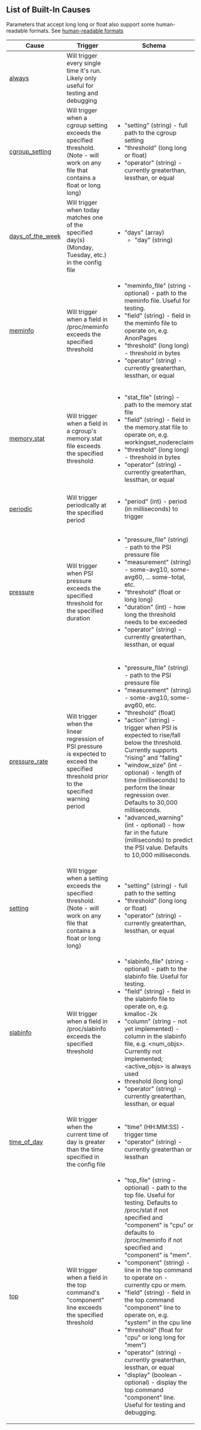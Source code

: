## List of Built-In Causes

Parameters that accept long long or float also support some human-readable formats.  See [human-readable formats](human-readable.md)

| Cause | Trigger | Schema | Examples | Notes |
| ----- | ------- | ------ | -------- | ----- |
| [always](../../src/causes/always.c) | Will trigger every single time it's run.  Likely only useful for testing and debugging | | [ftest 021](../../tests/ftests/021-effect-cgroup_setting_sub_int.json) | |
| [cgroup_setting](../../src/causes/cgroup_setting.c) | Will trigger when a cgroup setting exceeds the specified threshold. (Note - will work on any file that contains a float or long long) | <ul><li>"setting" (string) - full path to the cgroup setting</li><li>"threshold" (long long or float)</li><li>"operator" (string) - currently greaterthan, lessthan, or equal</li></ul> | [ftest 029](../../tests/ftests/029-cause-cgroup_setting_ll_gt.json)<br />[ftest 030](../../tests/ftests/030-cause-cgroup_setting_ll_lt.json)<br />[ftest 031](../../tests/ftests/031-cause-cgroup_setting_float_gt.json)<br />[ftest 032](../../tests/ftests/032-cause-cgroup_setting_float_lt.json) | |
| [days_of_the_week](../../src/causes/days_of_the_week.c) | Will trigger when today matches one of the specified day(s) (Monday, Tuesday, etc.) in the config file | <ul><li>"days" (array)<ul><li>"day" (string)</li></ul></li></ul> | [Jimmy Buffett Example](../examples/jimmy-buffett-config.json)<br />[ftest 004](../../tests/ftests/004-register_plugin_effect.json) | |
| [meminfo](../../src/causes/meminfo.c) | Will trigger when a field in /proc/meminfo exceeds the specified threshold | <ul><li>"meminfo_file" (string - optional) - path to the meminfo file.  Useful for testing.</li><li>"field" (string) - field in the meminfo file to operate on, e.g. AnonPages</li><li>"threshold" (long long) - threshold in bytes</li><li>"operator" (string) - currently greaterthan, lessthan, or equal</li></ul> | [ftest 048](../../tests/ftests/048-cause-meminfo_gt.json)<br />[ftest 049](../../tests/ftests/049-cause-meminfo_lt.json)<br />[ftest 050](../../tests/ftests/050-cause-meminfo_eq.json) | |
| [memory.stat](../../src/causes/memorystat.c) | Will trigger when a field in a cgroup's memory.stat file exceeds the specified threshold | <ul><li>"stat_file" (string) - path to the memory.stat file</li><li>"field" (string) - field in the memory.stat file to operate on, e.g. workingset_nodereclaim</li><li>"threshold" (long long) - threshold in bytes</li><li>"operator" (string) - currently greaterthan, lessthan, or equal</li></ul> | [ftest 058](../../tests/ftests/058-cause-memorystat_gt.json)<br />[ftest 059](../../tests/ftests/059-cause-memorystat_lt.json)<br />[ftest 060](../../tests/ftests/060-cause-memorystat_eq.json) | |
| [periodic](../../src/causes/periodic.c) | Will trigger periodically at the specified period | <ul><li>"period" (int) - period (in milliseconds) to trigger</li></ul> | [ftest 042](../../tests/ftests/042-cause-periodic.json) | |
| [pressure](../../src/causes/pressure.c) | Will trigger when PSI pressure exceeds the specified threshold for the specified duration | <ul><li>"pressure_file" (string) - path to the PSI pressure file</li><li>"measurement" (string) - some-avg10, some-avg60, ... some-total, etc.</li><li>"threshold" (float or long long)</li><li>"duration" (int) - how long the threshold needs to be exceeded</li><li>"operator" (string) - currently greaterthan, lessthan, or equal</li></ul> | [ftest 007](../../tests/ftests/007-cause-avg300_pressure_above.json)<br />[ftest 008](../../tests/ftests/008-cause-pressure_above_total.json)<br />[ftest 009](../../tests/ftests/009-cause-pressure_below.json) | Can operate on any PSI field (avg10, total, etc.) in any PSI file.  When the threshold is exceeded for the specified duration, the duration is reset to zero and must then be continually exceeded to trigger again.
| [pressure_rate](../../src/causes/pressure_rate.c) | Will trigger when the linear regression of PSI pressure is expected to exceed the specified threshold prior to the specified warning period | <ul><li>"pressure_file" (string) - path to the PSI pressure file</li><li>"measurement" (string) - some-avg10, some-avg60, etc.</li><li>"threshold" (float)</li><li>"action" (string) - trigger when PSI is expected to rise/fall below the threshold.  Currently supports "rising" and "falling"</li><li>"window_size" (int - optional) - length of time (milliseconds) to perform the linear regression over. Defaults to 30,000 milliseconds.</li><li>"advanced_warning" (int - optional) - how far in the future (milliseconds) to predict the PSI value. Defaults to 10,000 milliseconds.</li></ul> | [ftest 011](../../tests/ftests/011-cause-pressure_rate_rising.json) | Currently only operates on any PSI average field (avg10, avg60, etc.) in any PSI file.  Will trigger every time the threshold is expected to exceeded.  Consider pairing with the snooze cause.
| [setting](../../src/causes/cgroup_setting.c) | Will trigger when a setting exceeds the specified threshold. (Note - will work on any file that contains a float or long long) | <ul><li>"setting" (string) - full path to the setting</li><li>"threshold" (long long or float)</li><li>"operator" (string) - currently greaterthan, lessthan, or equal</li></ul> | [ftest 034](../../tests/ftests/034-cause-setting_ll_gt.json)<br />[ftest 035](../../tests/ftests/035-cause-setting_ll_lt.json)<br />[ftest 036](../../tests/ftests/036-cause-setting_float_gt.json)<br />[ftest 037](../../tests/ftests/037-cause-setting_float_lt.json) | Shares a code base with the cgroup setting code |
| [slabinfo](../../src/causes/slabinfo.c) | Will trigger when a field in /proc/slabinfo exceeds the specified threshold | <ul><li>"slabinfo_file" (string - optional) - path to the slabinfo file.  Useful for testing.</li><li>"field" (string) - field in the slabinfo file to operate on, e.g. kmalloc-2k</li><li>"column" (string - not yet implemented) - column in the slabinfo file, e.g. \<num_objs\>.  Currently not implemented; \<active_objs\> is always used</li><li>threshold (long long)</li><li>"operator" (string) - currently greaterthan, lessthan, or equal</li></ul> | [ftest 051](../../tests/ftests/051-cause-slabinfo_gt.json)<br />[ftest 052](../../tests/ftests/052-cause-slabinfo_lt.json)<br />[ftest 053](../../tests/ftests/053-cause-slabinfo_eq.json) | Currently only supports the \<active_objs\> column |
| [time_of_day](../../src/causes/time_of_day.c) | Will trigger when the current time of day is greater than the time specified in the config file | <ul><li>"time" (HH:MM:SS) - trigger time</li><li>"operator" (string) - currently greaterthan or lessthan</li></ul> | [Jimmy Buffett Example](../examples/jimmy-buffett-config.json)<br />[ftest 001](../../tests/ftests/001-cause-time_of_day.json.token) | Could easily be modified to support other operations like less than, equal to, etc. |
| [top](../../src/causes/top.c) | Will trigger when a field in the top command's "component" line exceeds the specified threshold | <ul><li>"top_file" (string - optional) - path to the top file.  Useful for testing.  Defaults to /proc/stat if not specified and "component" is "cpu" or defaults to /proc/meminfo if not specified and "component" is "mem".</li><li>"component" (string) - line in the top command to operate on - currently cpu or mem.</li><li>"field" (string) - field in the top command "component" line to operate on, e.g. "system" in the cpu line</li><li>"threshold" (float for "cpu" or long long for "mem")</li><li>"operator" (string) - currently greaterthan, lessthan, or equal</li><li>"display" (boolean - optional) - display the top command "component" line. Useful for testing and debugging.</li></ul> | [ftest 061](../../tests/ftests/061-cause-top_cpu_gt.json)<br />[ftest 062](../../tests/ftests/062-cause-top_cpu_lt.json)<br />[ftest 063](../../tests/ftests/063-cause-top_mem_gt.json)<br />[ftest 064](../../tests/ftests/064-cause-top_mem_lt.json) |
